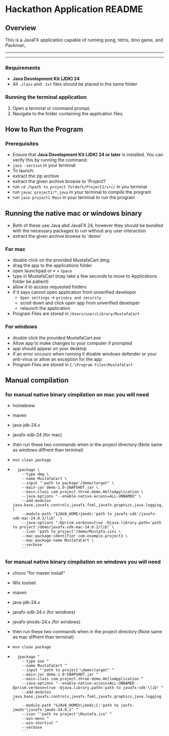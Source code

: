 # Hackathon Application README

## Overview

This is a JavaFX application capable of running pong, tetris, dino game, and Packman,

---

---
### Requirements

- **Java Development Kit (JDK) 24**
- All `.class` and `.txt` files should be placed in the same folder


### Running the terminal application

1. Open a terminal or command prompt.
2. Navigate to the folder containing the application files.

## How to Run the Program

### Prerequisites

- Ensure that **Java Development Kit (JDK) 24 or later** is installed.
  You can verify this by running the command:
- `java -version`
  in your terminal
- To launch:
- extract the zip archive
- extract the given archive browse to 'Project1'
- run `cd /%path to project Folder%/Project1/src/` in you terminal
- run `javac project1/*.java` in your terminal to compile the program
- run `java project1.Main` in your terminal to run the program


## Running the native mac or windows binary
- Both of these use Java abd JavaFX 24, however they should be bundled with the necessary packages to run without any user interaction
- extract the given archive browse to 'demo'

### For mac
- double click on the provided MustafaCart.dmg
- drag the app to the applications folder
- open launchpad or `⌘` + `Space`
- type in MustafaCart (may take a few seconds to move to Applications folder be patient)
- allow it to access requested folders
- if it says cannot open application from unverified developer
    - `Open settings` → `privacy and security`
    - scroll down and click open app from unverified developer
    - relaunch the application
- Program Files are stored in `/Users/user/Library/MustafaCart`

### For windows
- double click the provided MustafaCart.exe
- Allow app to make changes to your computer if prompted
- app should appear on your desktop
- if an error occours when running it disable windows defender or your anti-virus or allow an exception for the app
- Program Files are stored in `C:\Program Files\MustafaCart`


## Manual compilation
### for manual native binary cimpilation on mac you will need
- homebrew
- maven
- java-jdk-24.x
- javafx-sdk-24 (for mac)

- then run these two commands when in the project directory:(Note same as windows diffrent than terminal)
- `mvn clean package`
- ``` 
    jpackage \
      --type dmg \
      --name MustafaCart \
      --input "'path to package'/demo/target" \
      --main-jar demo-1.0-SNAPSHOT.jar \
      --main-class com.project.three.demo.HelloApplication \
      --java-options "--enable-native-access=ALL-UNNAMED" \
      --add-modules java.base,javafx.controls,javafx.fxml,javafx.graphics,java.logging,  \
      --module-path "$JAVA_HOME/jmods:'path to javafx-sdk'/javafx-sdk-mac-24.0.2/lib"  \
      --java-options "-Dprism.verbose=true -Djava.library.path='path to project'/demo/javafx-sdk-mac-24.0.2/lib" \
      --icon 'path to project'/demo/Mustafa.icns \
      --mac-package-identifier com.example.project3 \
      --mac-package-name MustafaCart \
      --verbose 
      ```

### for manual native binary cimpilation on windows you will need
- choco "for maven install"
- Wix toolset
- maven
- java-jdk-24.x
- javafx-sdk-24.x (for windows)
- javafx-jmods-24.x (for windows)

- then run these two commands when in the project directory:(Note same as mac diffrent than terminal)
- `mvn clean package`
- ``` 
    jpackage ^
      --type exe ^
      --name MustafaCart ^
      --input "'path to project'\demo\target" ^
      --main-jar demo-1.0-SNAPSHOT.jar ^
      --main-class com.project.three.demo.HelloApplication ^
      --java-options "--enable-native-access=ALL-UNNAMED -Dprism.verbose=true -Djava.library.path='path to javafx-sdk'\lib" ^
      --add-modules java.base,javafx.controls,javafx.fxml,javafx.graphics,java.logging ^
      --module-path "%JAVA_HOME%\jmods;C:'path to javfx-jmods'\javafx-jmods-24.0.2" ^
      --icon "'path to project'\Mustafa.ico" ^
      --win-menu ^
      --win-shortcut ^
      --verbose 
      ```
